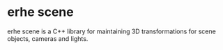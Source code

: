 erhe scene
==========

erhe scene is a C++ library for maintaining 3D transformations
for scene objects, cameras and lights.
